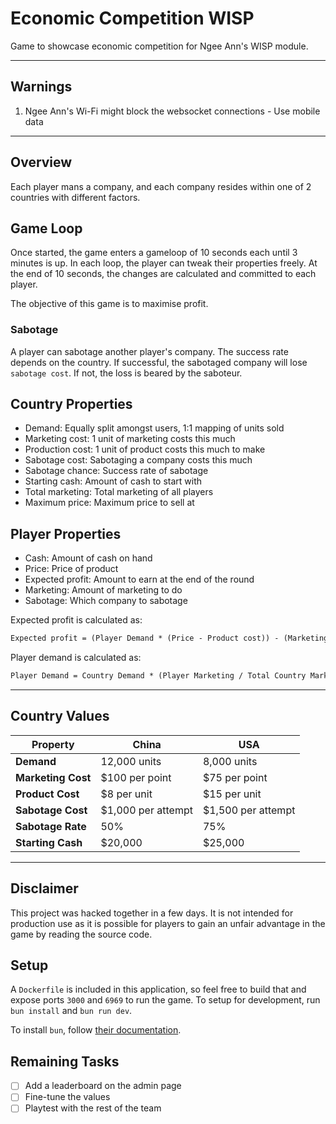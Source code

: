 # Economic Competition WISP

Game to showcase economic competition for Ngee Ann's WISP module.

---

## Warnings

1. Ngee Ann's Wi-Fi might block the websocket connections - Use mobile data

---

## Overview

Each player mans a company, and each company resides within one of 2 countries
with different factors.

## Game Loop

Once started, the game enters a gameloop of 10 seconds each until 3 minutes is up.
In each loop, the player can tweak their properties freely. At the end of 10 seconds,
the changes are calculated and committed to each player.

The objective of this game is to maximise profit.

### Sabotage

A player can sabotage another player's company. The success rate depends on the
country. If successful, the sabotaged company will lose `sabotage cost`. If not,
the loss is beared by the saboteur.

## Country Properties

- Demand: Equally split amongst users, 1:1 mapping of units sold
- Marketing cost: 1 unit of marketing costs this much
- Production cost: 1 unit of product costs this much to make
- Sabotage cost: Sabotaging a company costs this much
- Sabotage chance: Success rate of sabotage
- Starting cash: Amount of cash to start with
- Total marketing: Total marketing of all players
- Maximum price: Maximum price to sell at

## Player Properties

- Cash: Amount of cash on hand
- Price: Price of product
- Expected profit: Amount to earn at the end of the round
- Marketing: Amount of marketing to do
- Sabotage: Which company to sabotage

Expected profit is calculated as:

```txt
Expected profit = (Player Demand * (Price - Product cost)) - (Marketing cost * Marketing)
```

Player demand is calculated as:

```txt
Player Demand = Country Demand * (Player Marketing / Total Country Marketing) * (1 - (Price / Maximum Price))
```

---

## Country Values

| **Property**       | **China**            | **USA**              |
|---------------------|----------------------|----------------------|
| **Demand**         | 12,000 units         | 8,000 units          |
| **Marketing Cost** | $100 per point       | $75 per point        |
| **Product Cost**   | $8 per unit          | $15 per unit         |
| **Sabotage Cost**  | $1,000 per attempt   | $1,500 per attempt   |
| **Sabotage Rate**  | 50%                  | 75%                  |
| **Starting Cash**  | $20,000              | $25,000              |

---

## Disclaimer

This project was hacked together in a few days. It is not intended for
production use as it is possible for players to gain an unfair advantage
in the game by reading the source code.

## Setup

A `Dockerfile` is included in this application, so feel free to build
that and expose ports `3000` and `6969` to run the game. To setup for
development, run `bun install` and `bun run dev`.

To install `bun`, follow [their documentation](https://bun.sh/docs/installation).

## Remaining Tasks

- [ ] Add a leaderboard on the admin page
- [ ] Fine-tune the values
- [ ] Playtest with the rest of the team

